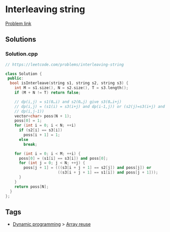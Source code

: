 # Interleaving string

[Problem link](https://leetcode.com/problems/interleaving-string)

## Solutions


### Solution.cpp
```cpp
// https://leetcode.com/problems/interleaving-string

class Solution {
 public:
  bool isInterleave(string s1, string s2, string s3) {
    int M = s1.size(), N = s2.size(), T = s3.length();
    if (M + N != T) return false;

    // dp(i,j) = s1(0…i) and s2(0…j) give s3(0…i+j)
    // dp(i,j) = (s1(i) = s3(i+j) and dp(i-1,j)) or (s2(j)=s3(i+j) and
    // dp(i,j-1))
    vector<char> poss(N + 1);
    poss[0] = 1;
    for (int i = 0; i < N; ++i)
      if (s2[i] == s3[i])
        poss[i + 1] = 1;
      else
        break;

    for (int i = 0; i < M; ++i) {
      poss[0] = (s1[i] == s3[i]) and poss[0];
      for (int j = 0; j < N; ++j) {
        poss[j + 1] = (((s3[i + j + 1] == s2[j]) and poss[j]) or
                       ((s3[i + j + 1] == s1[i]) and poss[j + 1]));
      }
    }
    return poss[N];
  }
};
```
## Tags

* [Dynamic programming](/Collections/dynamic-programming.md#dynamic-programming) > [Array reuse](/Collections/dynamic-programming.md#array-reuse)
